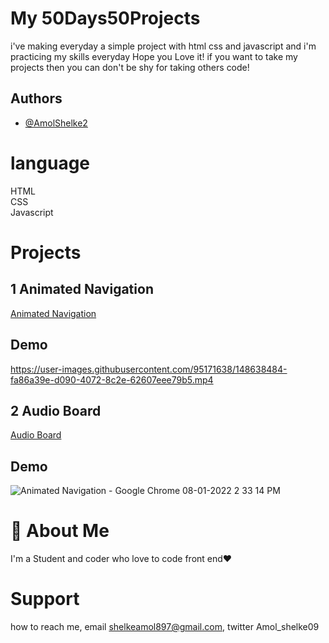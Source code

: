# My 50Days50Projects

i've making everyday a simple project with html css and javascript and i'm practicing my skills everyday
Hope you Love it! if you want to take my projects then you can don't be shy for taking others code!

## Authors

- [@AmolShelke2](https://www.github.com/AmolShelke2)

# language

HTML  
CSS  
Javascript


# Projects

 ## 1 Animated Navigation 

[Animated Navigation](https://animatednav.vercel.app/)

## Demo 
https://user-images.githubusercontent.com/95171638/148638484-fa86a39e-d090-4072-8c2e-62607eee79b5.mp4


## 2 Audio Board
[Audio Board](https://audioboard.vercel.app/)

## Demo
![Animated Navigation - Google Chrome 08-01-2022 2 33 14 PM](https://user-images.githubusercontent.com/95171638/148638599-b966a805-7ce6-4584-a20e-f25c0b9ba3db.png)



# 🚀 About Me

I'm a Student and coder who love to code front end❤️

# Support

how to reach me, email shelkeamol897@gmail.com, twitter Amol_shelke09
